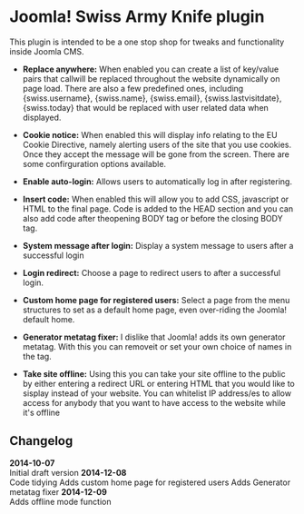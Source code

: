 # Joomla! Swiss Army Knife plugin
This plugin is intended to be a one stop shop for tweaks and functionality inside Joomla CMS.

* **Replace anywhere:** When enabled you can create a list of key/value pairs that callwill be replaced throughout the website dynamically on page load. There are also a few predefined ones, including {swiss.username}, {swiss.name}, {swiss.email}, {swiss.lastvisitdate}, {swiss.today} that would be replaced with user related data when displayed.

* **Cookie notice:** When enabled this will display info relating to the EU Cookie Directive, namely alerting users of the site that you use cookies. Once they accept the message will be gone from the screen. There are some confirguration options available.

* **Enable auto-login:** Allows users to automatically log in after registering.

* **Insert code:** When enabled this will allow you to add CSS, javascript or HTML to the final page. Code is added to the HEAD section and you can also add code after theopening BODY tag or before the closing BODY tag.

* **System message after login:** Display a system message to users after a successful login

* **Login redirect:** Choose a page to redirect users to after a successful login.

* **Custom home page for registered users:** Select a page from the menu structures to set as a default home page, even over-riding the Joomla! default home.

* **Generator metatag fixer:** I dislike that Joomla! adds its own generator metatag. With this you can removeit or set your own choice of names in the tag.

* **Take site offline:** Using this you can take your site offline to the public by either entering a redirect URL or entering HTML that you would like to sisplay instead of your website. You can whitelist IP address/es to allow access for anybody that you want to have access to the website while it's offline

## Changelog
**2014-10-07**  
Initial draft version
**2014-12-08**  
Code tidying
Adds custom home page for registered users
Adds Generator metatag fixer
**2014-12-09**  
Adds offline mode function